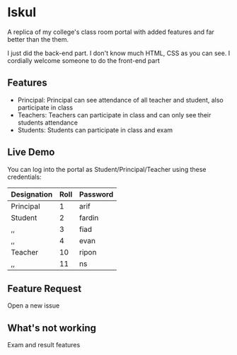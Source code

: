 # Iskul
A replica of my college's class room portal with added features and far better than the them.

I just did the back-end part. I don't know much HTML, CSS as you can see.
I cordially welcome someone to do the front-end part


## Features
+  Principal: Principal can see attendance of all teacher and student, also participate in class
+  Teachers: Teachers can participate in class and can only see their students attendance
+  Students: Students can participate in class and exam



## Live Demo
You can log into the portal as Student/Principal/Teacher using these credentials:


Designation   | Roll  | Password
------------  | ----  | --------
Principal     | 1     | arif
Student       | 2     | fardin
  ,,          | 3     | fiad
  ,,          | 4     | evan
Teacher       | 10    | ripon
  ,,          | 11    | ns


## Feature Request
Open a new issue

## What's not working
Exam and result features
